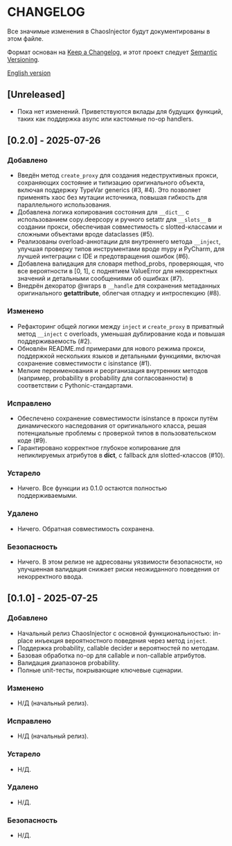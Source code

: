 # CHANGELOG

Все значимые изменения в ChaosInjector будут документированы в этом файле.

Формат основан на [Keep a Changelog](https://keepachangelog.com/en/1.0.0/),
и этот проект следует [Semantic Versioning](https://semver.org/spec/v2.0.0.html).

[English version](CHANGELOG.md)

## [Unreleased]

- Пока нет изменений. Приветствуются вклады для будущих функций, таких как поддержка async или кастомные no-op handlers.

## [0.2.0] - 2025-07-26

### Добавлено
- Введён метод `create_proxy` для создания недеструктивных прокси, сохраняющих состояние и типизацию оригинального объекта, включая поддержку TypeVar generics (#3, #4). Это позволяет применять хаос без мутации источника, повышая гибкость для параллельного использования.
- Добавлена логика копирования состояния для `__dict__` с использованием copy.deepcopy и ручного setattr для `__slots__` в создании прокси, обеспечивая совместимость с slotted-классами и сложными объектами вроде dataclasses (#5).
- Реализованы overload-аннотации для внутреннего метода `__inject`, улучшая проверку типов инструментами вроде mypy и PyCharm, для лучшей интеграции с IDE и предотвращения ошибок (#6).
- Добавлена валидация для словаря method_probs, проверяющая, что все вероятности в [0, 1], с поднятием ValueError для некорректных значений и детальными сообщениями об ошибках (#7).
- Внедрён декоратор @wraps в `__handle` для сохранения метаданных оригинального __getattribute__, облегчая отладку и интроспекцию (#8).

### Изменено
- Рефакторинг общей логики между `inject` и `create_proxy` в приватный метод `__inject` с overloads, уменьшая дублирование кода и повышая поддерживаемость (#2).
- Обновлён README.md примерами для нового режима прокси, поддержкой нескольких языков и детальными функциями, включая сохранение совместимости с isinstance (#1).
- Мелкие переименования и реорганизация внутренних методов (например, probability в probability для согласованности) в соответствии с Pythonic-стандартами.

### Исправлено
- Обеспечено сохранение совместимости isinstance в прокси путём динамического наследования от оригинального класса, решая потенциальные проблемы с проверкой типов в пользовательском коде (#9).
- Гарантировано корректное глубокое копирование для непиклируемых атрибутов в __dict__, с fallback для slotted-классов (#10).

### Устарело
- Ничего. Все функции из 0.1.0 остаются полностью поддерживаемыми.

### Удалено
- Ничего. Обратная совместимость сохранена.

### Безопасность
- Ничего. В этом релизе не адресованы уязвимости безопасности, но улучшенная валидация снижает риски неожиданного поведения от некорректного ввода.

## [0.1.0] - 2025-07-25

### Добавлено
- Начальный релиз ChaosInjector с основной функциональностью: in-place инъекция вероятностного поведения через метод `inject`.
- Поддержка probability, callable decider и вероятностей по методам.
- Базовая обработка no-op для callable и non-callable атрибутов.
- Валидация диапазонов probability.
- Полные unit-тесты, покрывающие ключевые сценарии.

### Изменено
- Н/Д (начальный релиз).

### Исправлено
- Н/Д (начальный релиз).

### Устарело
- Н/Д.

### Удалено
- Н/Д.

### Безопасность
- Н/Д.